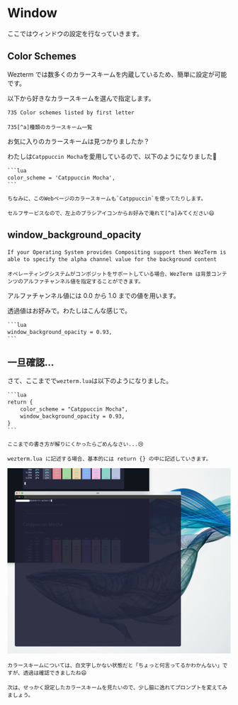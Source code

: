# Window

ここではウィンドウの設定を行なっていきます。

## Color Schemes
Wezterm では数多くのカラースキームを内蔵しているため、簡単に設定が可能です。

以下から好きなカラースキームを選んで指定します。

```admonish info title="[Color Schemes](https://wezfurlong.org/wezterm/colorschemes/index.html)"
735 Color schemes listed by first letter

735[^a]種類のカラースキーム一覧
```

お気に入りのカラースキームは見つかりましたか？

わたしは`Catppuccin Mocha`を愛用しているので、以下のようになりました🥰
~~~admonish example title="wezterm.lua"
```lua
color_scheme = 'Catppuccin Mocha',
```
~~~

```admonish note
ちなみに、このWebページのカラースキームも`Catppuccin`を使ってたりします。

セルフサービスなので、左上のブラシアイコンからお好みで淹れて[^a]みてください😄
```

## window_background_opacity

```admonish info title="[Colors & Appearance - Wez's Terminal Emulator](https://wezfurlong.org/wezterm/config/appearance.html#window-background-opacity)"
If your Operating System provides Compositing support then WezTerm is able to specify the alpha channel value for the background content

オペレーティングシステムがコンポジットをサポートしている場合、WezTerm は背景コンテンツのアルファチャンネル値を指定することができます。
```
アルファチャンネル値には 0.0 から 1.0 までの値を用います。

透過値はお好みで。わたしはこんな感じで。

~~~admonish example title="wezterm.lua"
```lua
window_background_opacity = 0.93,
```
~~~

## 一旦確認…
さて、ここまでで`wezterm.lua`は以下のようになりました。

~~~admonish example title="wezterm.lua"
```lua
return {
	color_scheme = "Catppuccin Mocha",
	window_background_opacity = 0.93,
}
```
~~~
~~~admonish warning
ここまでの書き方が解りにくかったらごめんなさい...😢

wezterm.lua に記述する場合、基本的には return {} の中に記述していきます。
~~~

![opacity.png](img/opacity.png)


```admonish success
カラースキームについては、白文字しかない状態だと「ちょっと何言ってるかわかんない」ですが、透過は確認できましたね😄

次は、せっかく設定したカラースキームを見たいので、少し脇に逸れてプロンプトを変えてみましょう。
```

[^a]: 誤字じゃないです。[カプチーノ](https://ja.wikipedia.org/wiki/カプチーノ)なので❗
